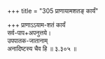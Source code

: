 +++
title = "305 प्राणायामशतङ् कार्यं"

+++
प्राणाऽऽयाम-शतं कार्यं  
सर्व-पाप+अपनुत्तये।  
उपपातक-जातानाम्  
अनादिष्टस्य चैव हि  ॥ ३.३०५ ॥